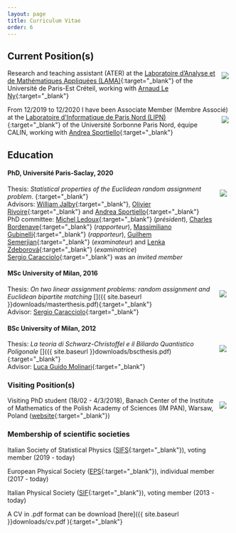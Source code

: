 ```yaml
---
layout: page
title: Curriculum Vitae
order: 6
---
```

<!--- TOC
{:toc}-->

<!-- To uncomment and sanitize after September, hopefully -->


## Current Position(s)


Research and teaching assistant (ATER) <a href="https://lama.u-pem.fr/" target="\_blank"> <img style="max-width:120px;float:right;margin: 1px 1px 1px 1px;padding:5px;" src="../assets/UPEC-logo.jpg"></a> at the [Laboratoire d’Analyse et de Mathématiques Appliquées (LAMA)](https://lama.u-pem.fr/){:target="\_blank"} of the Université de Paris-Est Créteil, working with [Arnaud Le Ny](https://perso.math.u-pem.fr/le_ny.arnaud/){:target="\_blank"}

From 12/2019 to 12/2020 I have been Associate Member (Membre Associé) <a href="https://lipn.univ-paris13.fr/" target="\_blank"> <img style="max-width:120px;float:right;margin: 1px 1px 1px 1px;padding:5px;" src="../assets/logouspnord.jpg"></a> at the [Laboratoire d'Informatique de Paris Nord (LIPN)](https://lipn.univ-paris13.fr/){:target="\_blank"} of the Université Sorbonne Paris Nord, équipe CALIN, working with [Andrea Sportiello](https://lipn.univ-paris13.fr/~sportiello/index_eng.html/){:target="\_blank"}


## Education

#### PhD, Université Paris-Saclay, 2020
<a href="https://www.universite-paris-saclay.fr/" target="\_blank"> <img style="max-width:200px;float:right;padding:10px;" src="../assets/logoupsaclay.png"></a>
 Thesis: _Statistical properties of the Euclidean random assignment problem_. [<i class="ai ai-hal" aria-hidden="true"></i>](https://tel.archives-ouvertes.fr/tel-03098672){:target="\_blank"} <br/> Advisors: [William Jalby](https://scholar.google.fr/citations?user=9m0DLJQAAAAJ&hl=fr){:target="\_blank"}, [Olivier Rivoire](https://www.college-de-france.fr/site/en-cirb/rivoire.htm){:target="\_blank"} and [Andrea Sportiello](https://lipn.univ-paris13.fr/~sportiello/index_eng.html){:target="\_blank"} <br/> PhD committee: [Michel Ledoux](https://perso.math.univ-toulouse.fr/ledoux/){:target="\_blank"} (_président_), [Charles Bordenave](http://www.i2m.univ-amu.fr/perso/charles.bordenave/start){:target="\_blank"} (_rapporteur_), [Massimiliano Gubinelli](https://www.iam.uni-bonn.de/abteilung-gubinelli/home/){:target="\_blank"} (_rapporteur_), [Guilhem Semerjian](http://www.phys.ens.fr/~guilhem/){:target="\_blank"} (_examinateur_) and [Lenka Zdeborová](http://artax.karlin.mff.cuni.cz/~zdebl9am/){:target="\_blank"} (_examinatrice_)<br/> [Sergio Caracciolo](http://pcteserver.mi.infn.it/~caraccio/){:target="\_blank"} was an _invited member_



#### MSc University of Milan, 2016
<a href="https://www.unimi.it/en" target="\_blank"> <img style="max-width:120px;float:right;margin: 1px 1px 1px 1px;padding: 10px;" src="../assets/logounimi.png"></a>
 Thesis: _On two linear assignment problems: random assignment and Euclidean bipartite matching_ [<i class="fa fa-file-pdf-o" aria-hidden="true"></i>]({{  site.baseurl }}downloads/masterthesis.pdf){:target="\_blank"}<br/>
Advisor: [Sergio Caracciolo](http://pcteserver.mi.infn.it/~caraccio/){:target="\_blank"}

#### BSc University of Milan, 2012
<a href="https://www.unimi.it/en" target="_blank"> <img style="max-width:120px;float:right;margin: 1px 1px 1px 1px;padding: 10px;" src="../assets/logounimi.png"></a>
 Thesis: _La teoria di Schwarz-Christoffel e il Biliardo Quantistico Poligonale_ [<i class="fa fa-file-pdf-o" aria-hidden="true"></i>]({{  site.baseurl }}downloads/bscthesis.pdf){:target="_blank"}<br/>
Advisor: [Luca Guido Molinari](http://wwwteor.mi.infn.it/~molinari/){:target="\_blank"}

### Visiting Position(s)

Visiting PhD student (18/02 - 4/3/2018), <a href="https://www.impan.pl/" target="_blank"> <img style="max-width:200px;float:right;margin: 1px 1px 1px 1px;padding: 10px;" src="../assets/logo_IMPAN.png"></a> Banach Center of the Institute of Mathematics of the Polish Academy of Sciences (IM PAN), Warsaw, Poland
 ([website](https://www.impan.pl/en/activities/banach-center){:target="\_blank"})

<!--
### Education

-- _Master of Science_ ("Laurea Magistrale") in Theoretical Physics, **Università degli Studi di Milano**, Milan, Italy. Thesis supervisor: [Prof. Sergio Caracciolo](http://pcteserver.mi.infn.it/~caraccio/){:target="\_blank"}. Grade: 110/110 "summa cum laude". Thesis: "On two linear assignment problems: random assignment and Euclidean bipartite matching" ([pdf]({{  site.baseurl }}downloads/masterthesis.pdf){:target="\_blank"}).

<!--
: Title: "_On two linear assignment problems: random assignment and Euclidean bipartite matching_" [pdf]({{  site.baseurl }}downloads/masterthesis.pdf){:target="_blank"}
: Date of Thesis defense: _Tuesday 12 April 2016_
: Supervisor: _[Prof. Sergio Caracciolo](http://pcteserver.mi.infn.it/~caraccio/){:target="_blank"}_
: Assistant Supervisor: _[Gabriele Sicuro, PhD](https://gabrielesicuro.wordpress.com/){:target="_blank"}_  
-->
<!--
-- _Bachelor of Science_ ("Laurea Triennale") in Physics, 110/110, **Università degli Studi di Milano**, Milan, Italy.
Thesis supervisor: [Prof. Luca Guido Molinari](http://wwwteor.mi.infn.it/~molinari/){:target="\_blank"}. Grade: 110/110.
-->
<!--
: Title: "_La teoria di Schwarz-Christoffel e il Biliardo Quantistico Poligonale_" [pdf]({{  site.baseurl }}downloads/bscthesis.pdf){:target="_blank"}
: Date of Thesis defense: _Tuesday 23 October 2012_
: Supervisor: _[Prof. Luca Guido Molinari](http://wwwteor.mi.infn.it/~molinari/){:target="_blank"}_
-->
<!--

-- High School Diploma, 81/100
: _Liceo Scientifico Statale 'Paolo Frisi'_, Monza, 20900 MI, Italy
: Date of oral examination: _Monday 13 July 2009_
-->

### Membership of scientific societies

 Italian Society of Statistical Physics ([SIFS](https://www.fisicastatistica.org){:target="\_blank"}), voting member (2019 - today)

 European Physical Society ([EPS](https://www.eps.org/){:target="\_blank"}), individual member (2017 - today)

 Italian Physical Society ([SIF](https://www.sif.it){:target="\_blank"}), voting member (2013 - today)


A CV in .pdf format can be download [here]({{  site.baseurl }}downloads/cv.pdf ){:target="\_blank"}
